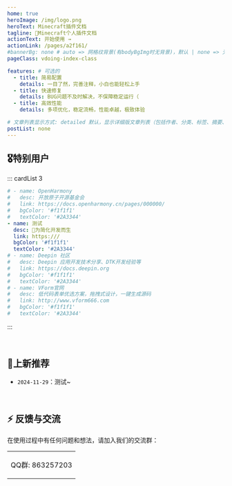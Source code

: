 ```yaml
---
home: true
heroImage: /img/logo.png
heroText: Minecraft插件文档
tagline: 🚀Minecraft个人插件文档
actionText: 开始使用 →
actionLink: /pages/a2f161/
#bannerBg: none # auto => 网格纹背景(有bodyBgImg时无背景)，默认 | none => 无 | '大图地址' | background: 自定义背景样式       提示：如发现文本颜色不适应你的背景时可以到palette.styl修改$bannerTextColor变量
pageClass: vdoing-index-class

features: # 可选的
  - title: 简易配置
    details: 一目了然，完善注释，小白也能轻松上手
  - title: 快速修复
    details: BUG问题不及时解决，不保障稳定运行（
  - title: 高效性能
    details: 多项优化，稳定流畅，性能卓越，极致体验

# 文章列表显示方式: detailed 默认，显示详细版文章列表（包括作者、分类、标签、摘要、分页等）| simple => 显示简约版文章列表（仅标题和日期）| none 不显示文章列表
postList: none
---
```


<style>
.become-sponsor {
  padding: 8px 20px;
  display: inline-block;
  color: #11a8cd;
  border-radius: 30px;
  box-sizing: border-box;
  border: 1px solid #11a8cd;
}
</style>

## 🎖特别用户

::: cardList 3

```yaml
# - name: OpenHarmony
#   desc: 开放原子开源基金会
#   link: https://docs.openharmony.cn/pages/000000/
#   bgColor: '#f1f1f1'
#   textColor: '#2A3344'
- name: 测试
  desc: 🚀为简化开发而生
  link: https:///
  bgColor: '#f1f1f1'
  textColor: '#2A3344'
# - name: Deepin 社区
#   desc: Deepin 应用开发技术分享、DTK开发经验等
#   link: https://docs.deepin.org
#   bgColor: '#f1f1f1'
#   textColor: '#2A3344'
# - name: VForm官网
#   desc: 低代码表单优选方案，拖拽式设计，一键生成源码
#   link: http://www.vform666.com
#   bgColor: '#f1f1f1'
#   textColor: '#2A3344'
```

:::

<br/>

## 🎉上新推荐

* `2024-11-29`：测试~

<br/>

## ⚡ 反馈与交流

在使用过程中有任何问题和想法，请加入我们的交流群：

<table>
  <tbody>
    <tr>
      <td align="center" valign="middle">
        <p>QQ群: 863257203</p>
      </td>
    </tr>
  </tbody>
</table>


[//]: # (<img :src="$withBase&#40;'/img/qrcode/qqq.webp'&#41;" alt="群号: 863257203" class="no-zoom" style="width:120px;margin: 10px;">)


<!-- AD -->
<div class="wwads-cn wwads-horizontal page-wwads" data-id="136"></div>
<style>
  .page-wwads{
    width:100%!important;
    min-height: 0;
    margin: 0;
  }
  .page-wwads .wwads-img img{
    width:80px!important;
  }
  .page-wwads .wwads-poweredby{
    width: 40px;
    position: absolute;
    right: 25px;
    bottom: 3px;
  }
  .wwads-content .wwads-text, .page-wwads .wwads-text{
    height: 100%;
    padding-top: 5px;
    display: block;
  }
</style>

<ClientOnly>
  <IndexBigImg />
  <Fantasy index="true" />
</ClientOnly>
